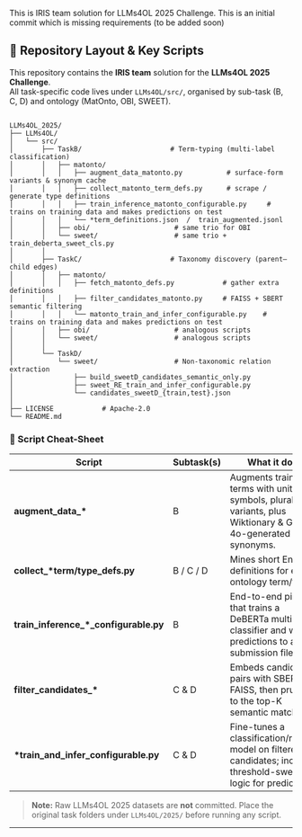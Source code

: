 This is IRIS team solution for LLMs4OL 2025 Challenge. This is an initial commit which is missing requirements (to be added soon) 

## 📁 Repository Layout & Key Scripts

This repository contains the **IRIS team** solution for the **LLMs4OL 2025 Challenge**.  
All task-specific code lives under `LLMs4OL/src/`, organised by sub-task (B, C, D) and ontology
(MatOnto, OBI, SWEET).

<code>
LLMs4OL_2025/
├── LLMs4OL/
│   └── src/
│       ├── TaskB/                      # Term-typing (multi-label classification)
│       │   ├── matonto/
│       │   │   ├── augment_data_matonto.py           # surface-form variants & synonym cache
│       │   │   ├── collect_matonto_term_defs.py      # scrape / generate type definitions
│       │   │   ├── train_inference_matonto_configurable.py     # trains on training data and makes predictions on test
│       │   │   └── *term_definitions.json  /  train_augmented.jsonl
│       │   ├── obi/                     # same trio for OBI
│       │   └── sweet/                   # same trio + train_deberta_sweet_cls.py
│       │
│       ├── TaskC/                      # Taxonomy discovery (parent–child edges)
│       │   ├── matonto/
│       │   │   ├── fetch_matonto_defs.py            # gather extra definitions
│       │   │   ├── filter_candidates_matonto.py     # FAISS + SBERT semantic filtering
│       │   │   └── matonto_train_and_infer_configurable.py    # trains on training data and makes predictions on test
│       │   ├── obi/                     # analogous scripts
│       │   └── sweet/                   # analogous scripts
│       │
│       └── TaskD/
│           └── sweet/                   # Non-taxonomic relation extraction
│               ├── build_sweetD_candidates_semantic_only.py
│               ├── sweet_RE_train_and_infer_configurable.py
│               └── candidates_sweetD_{train,test}.json
│
├── LICENSE            # Apache-2.0
└── README.md
</code>

### 🔑 Script Cheat-Sheet

| Script | Subtask(s) | What it does | Output |
|--------|------------|--------------|--------|
| **augment_data_\*** | B | Augments training terms with unit symbols, plural/case variants, plus Wiktionary & GPT-4o-generated synonyms. | `train_augmented.jsonl` |
| **collect_\*term/type_defs.py** | B / C / D | Mines short English definitions for each ontology term/type. | `*_term_definitions.json` |
| **train_inference_\*_configurable.py** | B | End-to-end pipeline that trains a DeBERTa multi-label classifier and writes predictions to a submission file. | model checkpoints, `preds_*.json` |
| **filter_candidates_\*** | C & D | Embeds candidate pairs with SBERT + FAISS, then prunes to the top-K semantic matches. | `candidates_*.json` |
| **\*train_and_infer_configurable.py** | C & D | Fine-tunes a classification/ranking model on filtered candidates; includes threshold-sweep logic for predictions. | model checkpoints, submission JSON |


> **Note:** Raw LLMs4OL 2025 datasets are **not** committed. Place the original task folders under `LLMs4OL/2025/` before running any script.

---
